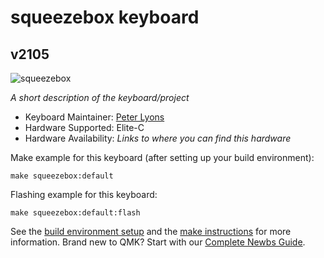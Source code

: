 # squeezebox keyboard

## v2105

![squeezebox]()

*A short description of the keyboard/project*

* Keyboard Maintainer: [Peter Lyons](https://peterlyons.com)
* Hardware Supported: Elite-C
* Hardware Availability: *Links to where you can find this hardware*

Make example for this keyboard (after setting up your build environment):

    make squeezebox:default

Flashing example for this keyboard:

    make squeezebox:default:flash

See the [build environment setup](https://docs.qmk.fm/#/getting_started_build_tools) and the [make instructions](https://docs.qmk.fm/#/getting_started_make_guide) for more information. Brand new to QMK? Start with our [Complete Newbs Guide](https://docs.qmk.fm/#/newbs).
